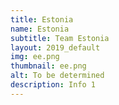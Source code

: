 ```yaml
---
title: Estonia
name: Estonia
subtitle: Team Estonia
layout: 2019_default
img: ee.png
thumbnail: ee.png
alt: To be determined
description: Info 1
---
```

